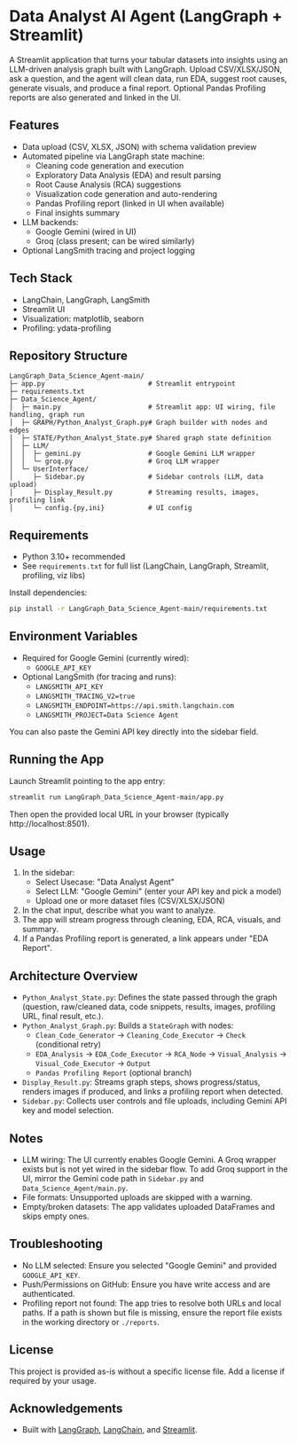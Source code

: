 # Data Analyst AI Agent (LangGraph + Streamlit)

A Streamlit application that turns your tabular datasets into insights using an LLM-driven analysis graph built with LangGraph. Upload CSV/XLSX/JSON, ask a question, and the agent will clean data, run EDA, suggest root causes, generate visuals, and produce a final report. Optional Pandas Profiling reports are also generated and linked in the UI.

## Features
- Data upload (CSV, XLSX, JSON) with schema validation preview
- Automated pipeline via LangGraph state machine:
  - Cleaning code generation and execution
  - Exploratory Data Analysis (EDA) and result parsing
  - Root Cause Analysis (RCA) suggestions
  - Visualization code generation and auto-rendering
  - Pandas Profiling report (linked in UI when available)
  - Final insights summary
- LLM backends:
  - Google Gemini (wired in UI)
  - Groq (class present; can be wired similarly)
- Optional LangSmith tracing and project logging

## Tech Stack
- LangChain, LangGraph, LangSmith
- Streamlit UI
- Visualization: matplotlib, seaborn
- Profiling: ydata-profiling

## Repository Structure
```
LangGraph_Data_Science_Agent-main/
├─ app.py                          # Streamlit entrypoint
├─ requirements.txt
├─ Data_Science_Agent/
│  ├─ main.py                      # Streamlit app: UI wiring, file handling, graph run
│  ├─ GRAPH/Python_Analyst_Graph.py# Graph builder with nodes and edges
│  ├─ STATE/Python_Analyst_State.py# Shared graph state definition
│  ├─ LLM/
│  │  ├─ gemini.py                 # Google Gemini LLM wrapper
│  │  └─ groq.py                   # Groq LLM wrapper
│  └─ UserInterface/
│     ├─ Sidebar.py                # Sidebar controls (LLM, data upload)
│     ├─ Display_Result.py         # Streaming results, images, profiling link
│     └─ config.{py,ini}           # UI config
```

## Requirements
- Python 3.10+ recommended
- See `requirements.txt` for full list (LangChain, LangGraph, Streamlit, profiling, viz libs)

Install dependencies:
```bash
pip install -r LangGraph_Data_Science_Agent-main/requirements.txt
```

## Environment Variables
- Required for Google Gemini (currently wired):
  - `GOOGLE_API_KEY`
- Optional LangSmith (for tracing and runs):
  - `LANGSMITH_API_KEY`
  - `LANGSMITH_TRACING_V2=true`
  - `LANGSMITH_ENDPOINT=https://api.smith.langchain.com`
  - `LANGSMITH_PROJECT=Data Science Agent`

You can also paste the Gemini API key directly into the sidebar field.

## Running the App
Launch Streamlit pointing to the app entry:
```bash
streamlit run LangGraph_Data_Science_Agent-main/app.py
```
Then open the provided local URL in your browser (typically http://localhost:8501).

## Usage
1. In the sidebar:
   - Select Usecase: "Data Analyst Agent"
   - Select LLM: "Google Gemini" (enter your API key and pick a model)
   - Upload one or more dataset files (CSV/XLSX/JSON)
2. In the chat input, describe what you want to analyze.
3. The app will stream progress through cleaning, EDA, RCA, visuals, and summary.
4. If a Pandas Profiling report is generated, a link appears under "EDA Report".

## Architecture Overview
- `Python_Analyst_State.py`: Defines the state passed through the graph (question, raw/cleaned data, code snippets, results, images, profiling URL, final result, etc.).
- `Python_Analyst_Graph.py`: Builds a `StateGraph` with nodes:
  - `Clean_Code_Generator` → `Cleaning_Code_Executor` → `Check` (conditional retry)
  - `EDA_Analysis` → `EDA_Code_Executor` → `RCA_Node` → `Visual_Analysis` → `Visual_Code_Executor` → `Output`
  - `Pandas Profiling Report` (optional branch)
- `Display_Result.py`: Streams graph steps, shows progress/status, renders images if produced, and links a profiling report when detected.
- `Sidebar.py`: Collects user controls and file uploads, including Gemini API key and model selection.

## Notes
- LLM wiring: The UI currently enables Google Gemini. A Groq wrapper exists but is not yet wired in the sidebar flow. To add Groq support in the UI, mirror the Gemini code path in `Sidebar.py` and `Data_Science_Agent/main.py`.
- File formats: Unsupported uploads are skipped with a warning.
- Empty/broken datasets: The app validates uploaded DataFrames and skips empty ones.

## Troubleshooting
- No LLM selected: Ensure you selected "Google Gemini" and provided `GOOGLE_API_KEY`.
- Push/Permissions on GitHub: Ensure you have write access and are authenticated.
- Profiling report not found: The app tries to resolve both URLs and local paths. If a path is shown but file is missing, ensure the report file exists in the working directory or `./reports`.

## License
This project is provided as-is without a specific license file. Add a license if required by your usage.

## Acknowledgements
- Built with [LangGraph](https://python.langchain.com/docs/langgraph/), [LangChain](https://python.langchain.com/), and [Streamlit](https://streamlit.io/).